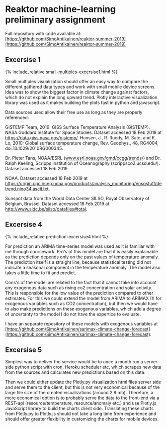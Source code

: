 # Reaktor machine-learning preliminary assignment

Full repository with code available at: [https://github.com/SimoAntikainen/reaktor-summer-2019](https://github.com/SimoAntikainen/reaktor-summer-2019)


## Excersise 1

<div>
{% include_relative small-multiples-excersise1.html %}
</div>

Small multiples visualization should offer an easy way to compare the different gathered data types and work with small mobile device screens. 
Idea was to show the biggest factor in climate change against factors, which do not explain the long upward trend. Plotly interactive visualization library
was used as it makes building the plots fast in python and javascript. 

Data sources used allow their free use as long as they are properly referenced:

GISTEMP Team, 2019: GISS Surface Temperature Analysis (GISTEMP). NASA Goddard Institute for Space Studies. Dataset accessed 18 Feb 2019 at https://data.giss.nasa.gov/gistemp/.
Hansen, J., R. Ruedy, M. Sato, and K. Lo, 2010: Global surface temperature change, Rev. Geophys., 48, RG4004, doi:10.1029/2010RG000345.

Dr. Pieter Tans, NOAA/ESRL (www.esrl.noaa.gov/gmd/ccgg/trends/) and Dr. Ralph Keeling, Scripps Institution of Oceanography (scrippsco2.ucsd.edu/). Dataset accessed 18 Feb 2019

NOAA. Dataset accessed 18 Feb 2019 at https://origin.cpc.ncep.noaa.gov/products/analysis_monitoring/ensostuff/detrend.nino34.ascii.txt.

Sunspot data from the World Data Center SILSO, Royal Observatory of Belgium, Brussel. Dataset accessed 18 Feb 2019 at http://www.sidc.be/silso/datafiles#total. 

## Excersise 4

<div>
{% include_relative prediction-excersise4.html %}
</div>

For prediction an ARIMA time-series model was used as it is familiar with me through coursework. Pro's of this model are that it is easily explainable as the prediction depends only on the past values of temperature anomaly. The prediction itself is a straight line, because statistical testing did not indicate a seasonal component in the temperature anomaly. The model also takes a little time to fit and predict. 

Cons's of the model are related to the fact that it cannot take into account any exogenous data such as rising co2 concentration and solar activity. This is responsible for the low value of the prediction compared to other estimates. For this we could extend the model
from ARIMA to ARIMAX (X for exogenous variables such as CO2 concentration), but then we would have to also make predictions on these exogenous variables, which add a degree of uncertanty to the model I do not have the expertice to evaluate. 

I have an separate repository of these models with exogenous variables at [https://github.com/SimoAntikainen/sarimax-climate-change-forecast](https://github.com/SimoAntikainen/sarimax-climate-change-forecast). 

## Excersise 5

Simplest way to deliver the service would be to once a month
run a server-side python script with cron, Heroku scheduler etc, which scrapes new data from the sources and calculates new predictions based on this data. 

Then we could either update the Plotly.py visualization html files server side 
and serve them to the client, but this is not very economical because of the large file size of the created visualizations (around 2.8 mb). Therefore, a more economical option is to probably serve the data to the front-end via a REST-api (resource/temperature, resource/anomaly etc.) and use Plotly.js JavaScript library to build the charts client side. Translating these charts from Plotly.py to Plotly.js should not take a long time from experience and should offer greater flexibility in customizing the charts for mobile devices. 







